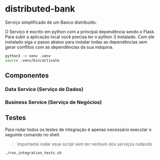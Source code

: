 # distributed-bank

Serviço simplificado de um Banco distribuído.

O Serviço é escrito em python com a principal dependência sendo o
Flask. Para subir a aplicação local você precisa ter o python 3
instalado. Com ele instalado siga o passo abaixo para instalar todas
as dependências sem gerar conflitos com as dependências da sua
máquina.

```bash
python3 -m venv .venv
source .venv/bin/activate
```

## Componentes

### Data Service (Serviço de Dados)

### Business Service (Serviço de Negócios)

## Testes

Para rodar todos os testes de integração é apenas necessário executar
o seguinte comando no shell.

> Importante rodar esse script sem ter nenhum dos serviços rodando

```bash
./run_integration_tests.sh
```
